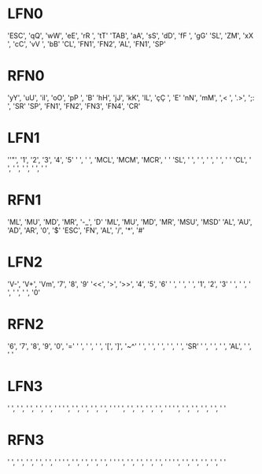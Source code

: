 # LFN0
'ESC',		'qQ',		'wW',		'eE',		'rR ',		'tT'
'TAB',		'aA',		'sS',		'dD',		'fF ',		'gG'
'SL',		'ZM',		'xX	',		'cC',		'vV ',		'bB'
'CL',		'FN1',		'FN2',		'AL',		'FN1',		'SP'
# RFN0
'yY',		'uU',		'iI',		'oO',		'pP ',		'B'
'hH',		'jJ',		'kK',		'lL',		'çÇ ',		'E'
'nN',		'mM',		',<	',		'.>',		';: ',		'SR'
'SP',		'FN1',		'FN2',		'FN3',		'FN4',		'CR'
# LFN1
'\'"',		'1',		'2',		'3',		'4',		'5'
' ',		' ',		'MCL',		'MCM',		'MCR',		' '
'SL',		' ',		' ',		' ',		' ',		' '
'CL',		' ',		' ',		' ',		' ',		' '
# RFN1
'ML',		'MU',		'MD',		'MR',		'-_',		'D'
'ML',		'MU',		'MD',		'MR',		'MSU',		'MSD'
'AL',		'AU',		'AD',		'AR',		'0',		'$'
'ESC',		'FN',		'AL',		'/',		'*',		'#'
# LFN2
'V-',		'V+',		'Vm',		'7',		'8',		'9'
'<<',		'>',		'>>',		'4',		'5',		'6'
' ',		' ',		' ',		'1',		'2',		'3'
' ',		' ',		' ',		' ',		' ',		'0'
# RFN2
'6',		'7',		'8',		'9',		'0',		'='
' ',		' ',		' ',		'\[',		'\]',		'~^'
' ',		' ',		' ',		' ',		' ',		'SR'
' ',		' ',		' ',		'AL',		' ',		' '
# LFN3
' ',		' ',		' ',		' ',		' ',		' '
' ',		' ',		' ',		' ',		' ',		' '
' ',		' ',		' ',		' ',		' ',		' '
' ',		' ',		' ',		' ',		' ',		' '
# RFN3
' ',		' ',		' ',		' ',		' ',		' '
' ',		' ',		' ',		' ',		' ',		' '
' ',		' ',		' ',		' ',		' ',		' '
' ',		' ',		' ',		' ',		' ',		' '
